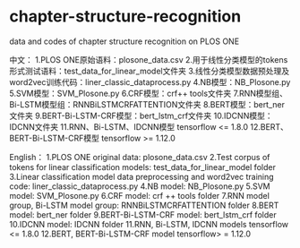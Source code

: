# chapter-structure-recognition
data and codes of chapter structure recognition on PLOS ONE

中文：
1.PLOS ONE原始语料：plosone_data.csv
2.用于线性分类模型的tokens形式测试语料：test_data_for_linear_model文件夹
3.线性分类模型数据预处理及word2vec训练代码：liner_classic_dataprocess.py
4.NB模型：NB_Plosone.py
5.SVM模型：SVM_Plosone.py
6.CRF模型：crf++ tools文件夹
7.RNN模型组、Bi-LSTM模型组：RNNBiLSTMCRFATTENTION文件夹
8.BERT模型：bert_ner文件夹
9.BERT-Bi-LSTM-CRF模型：bert_lstm_crf文件夹
10.IDCNN模型：IDCNN文件夹
11.RNN、Bi-LSTM、IDCNN模型 tensorflow <= 1.8.0
12.BERT、BERT-Bi-LSTM-CRF模型 tensorflow >= 1.12.0


English：
1.PLOS ONE original data: plosone_data.csv
2.Test corpus of tokens for linear classification models: test_data_for_linear_model folder
3.Linear classification model data preprocessing and word2vec training code: liner_classic_dataprocess.py
4.NB model: NB_Plosone.py
5.SVM model: SVM_Plosone.py
6.CRF model: crf ++ tools folder
7.RNN model group, Bi-LSTM model group: RNNBiLSTMCRFATTENTION folder
8.BERT model: bert_ner folder
9.BERT-Bi-LSTM-CRF model: bert_lstm_crf folder
10.IDCNN model: IDCNN folder
11.RNN, Bi-LSTM, IDCNN models tensorflow <= 1.8.0
12.BERT, BERT-Bi-LSTM-CRF model tensorflow> = 1.12.0
